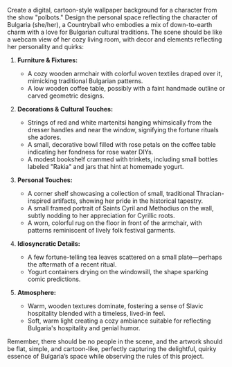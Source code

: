 Create a digital, cartoon-style wallpaper background for a character from the show "polbots." Design the personal space reflecting the character of Bulgaria (she/her), a Countryball who embodies a mix of down-to-earth charm with a love for Bulgarian cultural traditions. The scene should be like a webcam view of her cozy living room, with decor and elements reflecting her personality and quirks:

1. **Furniture & Fixtures:**
   - A cozy wooden armchair with colorful woven textiles draped over it, mimicking traditional Bulgarian patterns.
   - A low wooden coffee table, possibly with a faint handmade outline or carved geometric designs.

2. **Decorations & Cultural Touches:**
   - Strings of red and white martenitsi hanging whimsically from the dresser handles and near the window, signifying the fortune rituals she adores.
   - A small, decorative bowl filled with rose petals on the coffee table indicating her fondness for rose water DIYs.
   - A modest bookshelf crammed with trinkets, including small bottles labeled "Rakia" and jars that hint at homemade yogurt.

3. **Personal Touches:**
   - A corner shelf showcasing a collection of small, traditional Thracian-inspired artifacts, showing her pride in the historical tapestry.
   - A small framed portrait of Saints Cyril and Methodius on the wall, subtly nodding to her appreciation for Cyrillic roots.
   - A worn, colorful rug on the floor in front of the armchair, with patterns reminiscent of lively folk festival garments.

4. **Idiosyncratic Details:**
   - A few fortune-telling tea leaves scattered on a small plate—perhaps the aftermath of a recent ritual.
   - Yogurt containers drying on the windowsill, the shape sparking comic predictions.

5. **Atmosphere:**
   - Warm, wooden textures dominate, fostering a sense of Slavic hospitality blended with a timeless, lived-in feel.
   - Soft, warm light creating a cozy ambiance suitable for reflecting Bulgaria's hospitality and genial humor.

Remember, there should be no people in the scene, and the artwork should be flat, simple, and cartoon-like, perfectly capturing the delightful, quirky essence of Bulgaria’s space while observing the rules of this project.